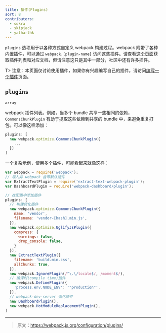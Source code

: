 ```yaml
---
title: 插件(Plugins)
sort: 8
contributors:
  - sokra
  - skipjack
  - yatharthk
---
```


`plugins` 选项用于以各种方式自定义 webpack 构建过程。webpack 附带了各种内置插件，可以通过 `webpack.[plugin-name]` 访问这些插件。请查看[这个页面](/plugins)获取插件列表和对应文档，但请注意这只是其中一部分，社区中还有许多插件。

T> 注意：本页面仅讨论使用插件，如果你有兴趣编写自己的插件，请访问[编写一个插件](/development/how-to-write-a-plugin/)页面。


## `plugins`

`array`

webpack 插件列表。例如，当多个 bundle 共享一些相同的依赖，`CommonsChunkPlugin` 有助于提取这些依赖到共享的 bundle 中，来避免重复打包。可以像这样添加：

```js
plugins: [
  new webpack.optimize.CommonsChunkPlugin({
    ...
  })
]
```

一个复杂示例，使用多个插件，可能看起来就像这样：

```js
var webpack = require('webpack');
// 导入非 webpack 自带默认插件
var ExtractTextPlugin = require('extract-text-webpack-plugin');
var DashboardPlugin = require('webpack-dashboard/plugin');

// 在配置中添加插件
plugins: [
  // 构建优化插件
  new webpack.optimize.CommonsChunkPlugin({
    name: 'vendor',
    filename: 'vendor-[hash].min.js',
  }),
  new webpack.optimize.UglifyJsPlugin({
    compress: {
      warnings: false,
      drop_console: false,
    }
  }),
  new ExtractTextPlugin({
    filename: 'build.min.css',
    allChunks: true,
  }),
  new webpack.IgnorePlugin(/^\.\/locale$/, /moment$/),
  // 编译时(compile time)插件
  new webpack.DefinePlugin({
    'process.env.NODE_ENV': '"production"',
  }),
  // webpack-dev-server 强化插件
  new DashboardPlugin(),
  new webpack.HotModuleReplacementPlugin(),
]
```

***

> 原文：https://webpack.js.org/configuration/plugins/
